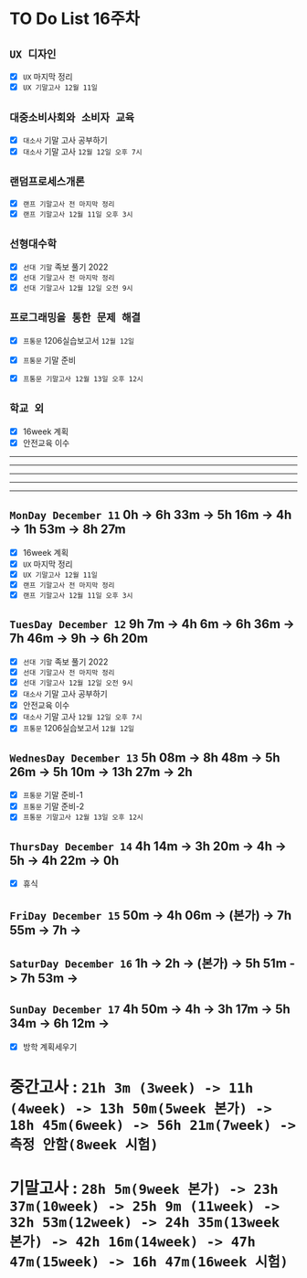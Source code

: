 # TO Do List 16주차

## `UX 디자인` 
- [x] `UX` 마지막 정리
- [x] `UX 기말고사 12월 11일`

## `대중소비사회와 소비자 교육`
- [x] `대소사` 기말 고사 공부하기 
- [x] `대소사` 기말 고사 `12월 12일 오후 7시`

## `랜덤프로세스개론`
- [x] `랜프 기말고사 전 마지막 정리`
- [x] `랜프 기말고사 12월 11일 오후 3시`

## `선형대수학`
- [x] `선대 기말` 족보 풀기 2022
- [x] `선대 기말고사 전 마지막 정리`
- [x] `선대 기말고사 12월 12일 오전 9시`

## `프로그래밍을 통한 문제 해결`
- [x] `프통문` 1206실습보고서 `12월 12일`
- [x] `프통문` 기말 준비
- [x] `프통문 기말고사 12월 13일 오후 12시`


## `학교 외`
- [x] 16week 계획
- [x] 안전교육 이수

---
---
---
---
---

## `MonDay December 11` 0h -> 6h 33m -> 5h 16m -> 4h -> 1h 53m -> 8h 27m
- [x] 16week 계획
- [x] `UX` 마지막 정리
- [x] `UX 기말고사 12월 11일`
- [x] `랜프 기말고사 전 마지막 정리`
- [x] `랜프 기말고사 12월 11일 오후 3시`

## `TuesDay December 12` 9h 7m -> 4h 6m -> 6h 36m -> 7h 46m -> 9h -> 6h 20m
- [x] `선대 기말` 족보 풀기 2022
- [x] `선대 기말고사 전 마지막 정리`
- [x] `선대 기말고사 12월 12일 오전 9시`
- [x] `대소사` 기말 고사 공부하기 
- [x] 안전교육 이수
- [x] `대소사` 기말 고사 `12월 12일 오후 7시`
- [x] `프통문` 1206실습보고서 `12월 12일`

## `WednesDay December 13` 5h 08m -> 8h 48m -> 5h 26m -> 5h 10m -> 13h 27m -> 2h
- [x] `프통문` 기말 준비-1
- [x] `프통문` 기말 준비-2
- [x] `프통문 기말고사 12월 13일 오후 12시`

## `ThursDay December 14` 4h 14m -> 3h 20m -> 4h -> 5h -> 4h 22m -> 0h
- [x] 휴식

## `FriDay December 15` 50m -> 4h 06m -> (본가) -> 7h 55m -> 7h ->


## `SaturDay December 16` 1h -> 2h -> (본가) -> 5h 51m -> 7h 53m ->


## `SunDay December 17` 4h 50m -> 4h -> 3h 17m -> 5h 34m -> 6h 12m ->
- [x] 방학 계획세우기

# 중간고사 : `21h 3m (3week) -> 11h (4week) -> 13h 50m(5week 본가) -> 18h 45m(6week) -> 56h 21m(7week) -> 측정 안함(8week 시험)` 
# 기말고사 : `28h 5m(9week 본가) -> 23h 37m(10week) -> 25h 9m (11week) ->  32h 53m(12week) -> 24h 35m(13week 본가) -> 42h 16m(14week) -> 47h 47m(15week) -> 16h 47m(16week 시험)` 
